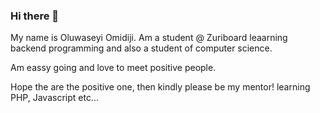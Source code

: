 ### Hi there 👋

My name is Oluwaseyi Omidiji. Am a student @ Zuriboard leaarning backend programming and also a student of computer science. 

Am eassy going and love to meet positive people.

Hope the are the positive one, then kindly please be my mentor!
learning PHP, Javascript etc...
